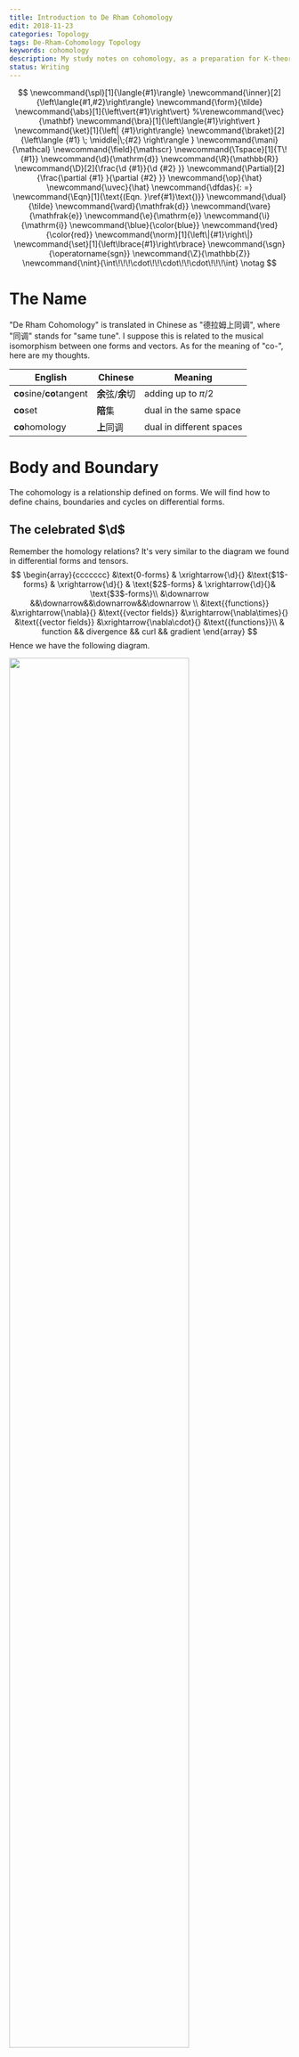```yaml
---
title: Introduction to De Rham Cohomology
edit: 2018-11-23
categories: Topology
tags: De-Rham-Cohomology Topology
keywords: cohomology
description: My study notes on cohomology, as a preparation for K-theory.
status: Writing
---
```


$$
\newcommand{\spl}[1]{\langle{#1}\rangle}
\newcommand{\inner}[2]{\left\langle{#1,#2}\right\rangle}
\newcommand{\form}{\tilde}
\newcommand{\abs}[1]{\left\vert{#1}\right\vert}
%\renewcommand{\vec}{\mathbf}
\newcommand{\bra}[1]{\left\langle{#1}\right\vert }
\newcommand{\ket}[1]{\left| {#1}\right\rangle}
\newcommand{\braket}[2]{\left\langle {#1} \; \middle|\;{#2} \right\rangle }
\newcommand{\mani}{\mathcal}
\newcommand{\field}{\mathscr}
\newcommand{\Tspace}[1]{T\! {#1}}
\newcommand{\d}{\mathrm{d}}
\newcommand{\R}{\mathbb{R}}
\newcommand{\D}[2]{\frac{\d {#1}}{\d {#2} }}
\newcommand{\Partial}[2]{\frac{\partial {#1} }{\partial {#2} }}
\newcommand{\op}{\hat}
\newcommand{\uvec}{\hat}
\newcommand{\dfdas}{: =}
\newcommand{\Eqn}[1]{\text{(Eqn. }\ref{#1}\text{)}}
\newcommand{\dual}{\tilde}
\newcommand{\vard}{\mathfrak{d}}
\newcommand{\vare}{\mathfrak{e}}
\newcommand{\e}{\mathrm{e}}
\newcommand{\i}{\mathrm{i}}
\newcommand{\blue}{\color{blue}}
\newcommand{\red}{\color{red}}
\newcommand{\norm}[1]{\left\|{#1}\right\|}
\newcommand{\set}[1]{\left\lbrace{#1}\right\rbrace}
\newcommand{\sgn}{\operatorname{sgn}}
\newcommand{\Z}{\mathbb{Z}}
\newcommand{\nint}{\int\!\!\!\cdot\!\!\cdot\!\!\cdot\!\!\!\int}
\notag
$$

# The Name

"De Rham Cohomology" is translated in Chinese as "德拉姆上同调", where "同调" stands for "same tune". I suppose this is related to the musical isomorphism between one forms and vectors. As for the meaning of "co-", here are my thoughts. 

| English                  | Chinese           | Meaning                  |
| ------------------------ | ----------------- | ------------------------ |
| **co**sine/**co**tangent | **余**弦/**余**切 | adding up to $\pi /2$    |
| **co**set                | **陪**集          | dual in the same space   |
| **co**homology           | **上**同调        | dual in different spaces |

# Body and Boundary

The cohomology is a relationship defined on forms. We will find how to define  chains, boundaries and cycles on differential forms.

## The celebrated $\d$

Remember the homology relations? It's very similar to the diagram we found in differential forms and tensors.
$$
\begin{array}{ccccccc}
&\text{0-forms} & \xrightarrow{\d}{} &\text{$1$-forms} & \xrightarrow{\d}{} & \text{$2$-forms} & \xrightarrow{\d}{}& \text{$3$-forms}\\
&\downarrow &&\downarrow&&\downarrow&&\downarrow   \\
&\text{{functions}} &\xrightarrow{\nabla}{} &\text{{vector fields}} &\xrightarrow{\nabla\times}{} &\text{{vector fields}} &\xrightarrow{\nabla\cdot}{} &\text{{functions}}\\
& function && divergence && curl && gradient
\end{array}
$$
Hence we have the following diagram.

<img src="https://raw.githubusercontent.com/yk-liu/yk-liu.github.io/master/_posts/2018-11-23-Introduction-to-Cohomology/assets/FormsComplex.png" width=80%>

The differences exists but the symbol $\d$ still stands for "take the edge". 

|                 | Homology                | Cohomology            | Notes                                                        |
| --------------- | ----------------------- | --------------------- | ------------------------------------------------------------ |
| $\d$            | meant "take boundaries" | "exterior derivative" |                                                              |
|                 | chains                  | differential forms    |                                                              |
| $\d \omega = 0$ | cycle                   | closed form           | "Closed" forms has no boundary.                              |
| $\omega=\d\eta$ | boundary                | exact form            | Exact forms are "exactly" the exterior derivative of a higher form. |

From differential forms, we can tell if the space has a whole like we did in homology groups. Still, we need to define the reverse map of $\d$, namely integration, in order to find the $\operatorname{img} 0$.

## Integration 

The integration of a differential form over what? A simplex!

Recall that a simplex of dimension $r$ is defined in $\R^r$ as 
$$
\sigma _ r=\set{x\in\R^N \mid x=\sum _ {i=0}^n c _ ip _ i, c _ i\ge0, \sum _ {i=0}^n c _ i=1},
$$
and an $r$-from is now written as
$$
\omega=w(\vec x)\, \d x^1 \wedge \d x^2\wedge\cdots\wedge\d x^r
$$
Integration of a form over a simplex is defined as
$$
\begin{align}
\int_{\sigma_r}\omega &=\int _{\sigma_r} w(\vec x)\d x^1 \wedge \d x^2\wedge\cdots\wedge\d x^r\\
&\dfdas \nint _{\sigma_r}w(\vec x)\d x^1 \d x^2 \cdots\d x^r
\end{align}
$$

## Stokes' Theorem and Cohomology

The cohomology group is the dual vector space of homology space. This dual relationship is best represented by the Stokes' theorem as
$$
\int _{\sigma_r} \d \omega = \int_{\partial\sigma _r} \omega
$$
This dual is now $\partial \leftrightarrow \d$.

## Exactness

Now the exactness is well defined. 